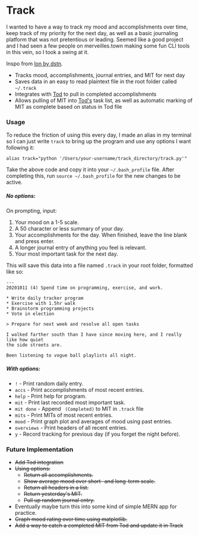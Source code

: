 # Track

I wanted to have a way to track my mood and accomplishments over time, keep track of my priority for the next day, as well as a basic journaling platform that was not pretentious or leading. Seemed like a good project and I had seen a few people on merveilles.town making some fun CLI tools in this vein, so I took a swing at it.

Inspo from [lon by dstn](https://github.com/0xdstn/lon).

* Tracks mood, accomplishments, journal entries, and MIT for next day
* Saves data in an easy to read plaintext file in the root folder called `~/.track`
* Integrates with [Tod](https://github.com/milofultz/tod) to pull in completed accomplishments
* Allows pulling of MIT into [Tod's](https://github.com/milofultz/tod) task list, as well as automatic marking of MIT as complete based on status in Tod file

### Usage

To reduce the friction of using this every day, I made an alias in my terminal so I can just write `track` to bring up the program and use any options I want following it:

`alias track="python '/Users/your-username/track_directory/track.py'"`

Take the above code and copy it into your `~/.bash_profile` file. After completing this, run `source ~/.bash_profile` for the new changes to be active.

##### No options:

On prompting, input:

1. Your mood on a 1-5 scale.
1. A 50 character or less summary of your day.
1. Your accomplishments for the day. When finished, leave the line blank and press enter.
1. A longer journal entry of anything you feel is relevant.
1. Your most important task for the next day.

This will save this data into a file named `.track` in your root folder, formatted like so:

```
---
20201011 (4) Spend time on programming, exercise, and work.

* Write daily tracker program
* Exercise with 1.5hr walk
* Brainstorm programming projects
* Vote in election

> Prepare for next week and resolve all open tasks

I walked farther south than I have since moving here, and I really like how quiet
the side streets are.

Been listening to vogue ball playlists all night.

```

##### With options:

* `!` - Print random daily entry.
* `accs` - Print accomplishments of most recent entries.
* `help` - Print help for program.
* `mit` - Print last recorded most important task.
* `mit done` - Append ` (Completed)` to MIT in `.track` file
* `mits` - Print MITs of most recent entries.
* `mood` - Print graph plot and averages of mood using past entries.
* `overviews` - Print headers of all recent entries.
* `y` - Record tracking for previous day (if you forget the night before). 

### Future Implementation

* ~~Add Tod integration~~
* ~~Using options:~~
    * ~~Return all accomplishments.~~
    * ~~Show average mood over short- and long-term scale.~~
    * ~~Return all headers in a list.~~
    * ~~Return yesterday's MIT.~~
    * ~~Pull up random journal entry.~~
* Eventually maybe turn this into some kind of simple MERN app for practice.
* ~~Graph mood rating over time using matplotlib.~~
* ~~Add a way to catch a completed MIT from Tod and update it in Track~~
